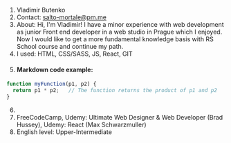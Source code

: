 1. Vladimir Butenko
2. Contact: salto-mortale@pm.me
3. About: Hi, I'm Vladimir! I have a minor experience with web development as junior Front end developer in a web studio in Prague which I enjoyed. Now I would like to get a more fundamental knowledge basis with RS School course and continue my path.
4. I used: HTML, CSS/SASS, JS, React, GIT
5. #### Markdown code example:
```js
function myFunction(p1, p2) {
  return p1 * p2;   // The function returns the product of p1 and p2
}
```
6. 
7. FreeCodeCamp, Udemy: Ultimate Web Designer & Web Developer (Brad Hussey), Udemy: React (Max Schwarzmuller)
8. English level: Upper-Intermediate
